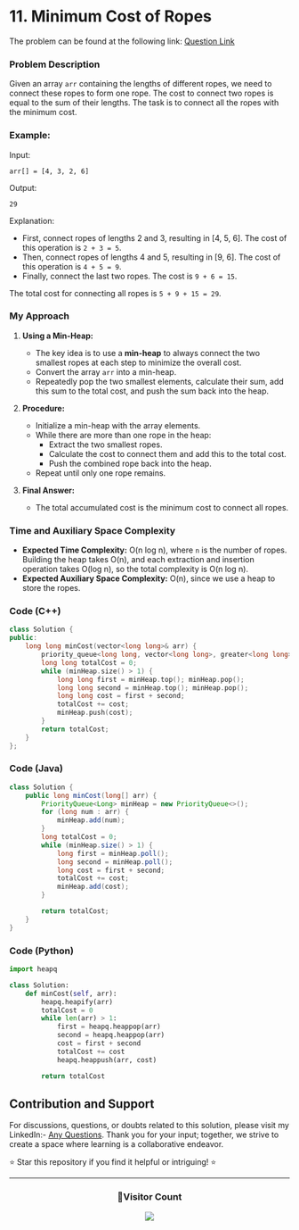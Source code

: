 # **11. Minimum Cost of Ropes**

The problem can be found at the following link: [Question Link](https://www.geeksforgeeks.org/problems/minimum-cost-of-ropes-1587115620/1)

### Problem Description

Given an array `arr` containing the lengths of different ropes, we need to connect these ropes to form one rope. The cost to connect two ropes is equal to the sum of their lengths. The task is to connect all the ropes with the minimum cost.

### Example:

Input:

```
arr[] = [4, 3, 2, 6]
```

Output:

```
29
```

Explanation:

- First, connect ropes of lengths 2 and 3, resulting in [4, 5, 6]. The cost of this operation is `2 + 3 = 5`.
- Then, connect ropes of lengths 4 and 5, resulting in [9, 6]. The cost of this operation is `4 + 5 = 9`.
- Finally, connect the last two ropes. The cost is `9 + 6 = 15`.

The total cost for connecting all ropes is `5 + 9 + 15 = 29`.

### My Approach

1. **Using a Min-Heap:**

   - The key idea is to use a **min-heap** to always connect the two smallest ropes at each step to minimize the overall cost.
   - Convert the array `arr` into a min-heap.
   - Repeatedly pop the two smallest elements, calculate their sum, add this sum to the total cost, and push the sum back into the heap.

2. **Procedure:**

   - Initialize a min-heap with the array elements.
   - While there are more than one rope in the heap:
     - Extract the two smallest ropes.
     - Calculate the cost to connect them and add this to the total cost.
     - Push the combined rope back into the heap.
   - Repeat until only one rope remains.

3. **Final Answer:**
   - The total accumulated cost is the minimum cost to connect all ropes.

### Time and Auxiliary Space Complexity

- **Expected Time Complexity:** O(n log n), where `n` is the number of ropes. Building the heap takes O(n), and each extraction and insertion operation takes O(log n), so the total complexity is O(n log n).
- **Expected Auxiliary Space Complexity:** O(n), since we use a heap to store the ropes.

### Code (C++)

```cpp
class Solution {
public:
    long long minCost(vector<long long>& arr) {
        priority_queue<long long, vector<long long>, greater<long long>> minHeap(arr.begin(), arr.end());
        long long totalCost = 0;
        while (minHeap.size() > 1) {
            long long first = minHeap.top(); minHeap.pop();
            long long second = minHeap.top(); minHeap.pop();
            long long cost = first + second;
            totalCost += cost;
            minHeap.push(cost);
        }
        return totalCost;
    }
};
```

### Code (Java)

```java
class Solution {
    public long minCost(long[] arr) {
        PriorityQueue<Long> minHeap = new PriorityQueue<>();
        for (long num : arr) {
            minHeap.add(num);
        }
        long totalCost = 0;
        while (minHeap.size() > 1) {
            long first = minHeap.poll();
            long second = minHeap.poll();
            long cost = first + second;
            totalCost += cost;
            minHeap.add(cost);
        }

        return totalCost;
    }
}
```

### Code (Python)

```python
import heapq

class Solution:
    def minCost(self, arr):
        heapq.heapify(arr)
        totalCost = 0
        while len(arr) > 1:
            first = heapq.heappop(arr)
            second = heapq.heappop(arr)
            cost = first + second
            totalCost += cost
            heapq.heappush(arr, cost)

        return totalCost
```

## Contribution and Support

For discussions, questions, or doubts related to this solution, please visit my LinkedIn:- [Any Questions](https://www.linkedin.com/in/patel-hetkumar-sandipbhai-8b110525a/). Thank you for your input; together, we strive to create a space where learning is a collaborative endeavor.

⭐ Star this repository if you find it helpful or intriguing! ⭐

---

<div align=center>
  <h3><b>📍Visitor Count</b></h3>
</div>

<p align="center" >   
  <img src="https://visitor-badge.laobi.icu/badge?page_id=Hunterdii.GeeksforGeeks-POTD" />  
</p>
